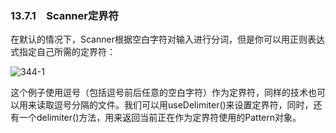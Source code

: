 ### 13.7.1　Scanner定界符

在默认的情况下，Scanner根据空白字符对输入进行分词，但是你可以用正则表达式指定自己所需的定界符：

![344-1](../Images/image03112.jpeg)

这个例子使用逗号（包括逗号前后任意的空白字符）作为定界符，同样的技术也可以用来读取逗号分隔的文件。我们可以用useDelimiter()来设置定界符，同时，还有一个delimiter()方法，用来返回当前正在作为定界符使用的Pattern对象。